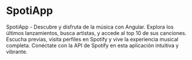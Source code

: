 # SpotiApp
SpotiApp - Descubre y disfruta de la música con Angular. Explora los últimos lanzamientos, busca artistas, y accede al top 10 de sus canciones. Escucha previas, visita perfiles en Spotify y vive la experiencia musical completa. Conéctate con la API de Spotify en esta aplicación intuitiva y vibrante.
